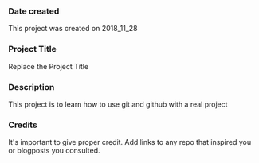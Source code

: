 ### Date created
This project was created on 2018_11_28

### Project Title
Replace the Project Title

### Description
This project is to learn how to use git and github with a real project

### Credits
It's important to give proper credit. Add links to any repo that inspired you or blogposts you consulted.
